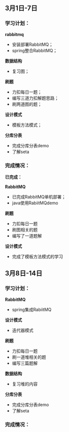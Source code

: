 ## 3月1日-7日

### 学习计划：

**rabbitmq**

* 安装部署RabbitMQ；
* spring整合RabbitMQ；

**数据结构**

* 复习图；

**刷题**

* 力扣每日一题；
* 编写三道力扣解题思路；
* 刷两道图的题；

**设计模式**

* 模板方法模式；

**分库分表**

* 完成分库分表demo
* 了解seta

### 完成情况：

**已完成：**

**RabbitMQ**

* 已完成RabbitMQ单机部署；
* java使用RabiitMQdemo

**刷题**

* 力扣每日一题
* 刷图相关的题
* 编写了一道题解

**设计模式**

* 完成了模板方法模式的学习

## 3月8日-14日

### 学习计划：

**RabbitMQ**

* spring集成RabiitMQ

**设计模式**

* 迭代器模式

**刷题**

* 力扣每日一题
* 刷一道堆相关的题
* 编写三篇题解

**数据结构**

* 复习堆的内容

**分库分表**

* 完成分库分表demo
* 了解seta

### 完成情况：



